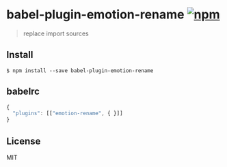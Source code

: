 # babel-plugin-emotion-rename [![npm][npm-image]][npm-url]

[npm-image]: https://img.shields.io/npm/v/babel-plugin-emotion-rename.svg?style=flat
[npm-url]: https://npmjs.org/package/babel-plugin-emotion-rename

> replace import sources

## Install

```
$ npm install --save babel-plugin-emotion-rename
```

## babelrc

```js
{
  "plugins": [["emotion-rename", { }]]
}
```

## License

MIT

